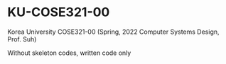# KU-COSE321-00
 Korea University COSE321-00 (Spring, 2022 Computer Systems Design, Prof. Suh)

 Without skeleton codes, written code only

